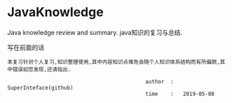 # JavaKnowledge
Java knowledge review and summary. java知识的复习与总结.

写在前面的话

	本复习针对个人复习,知识整理使用,其中内容知识点难免会随个人知识体系结构而有所偏颇,其中错误如您发现,还请指出.
														
												author	:	SuperInteface(github)
												time	:	2019-05-08 

